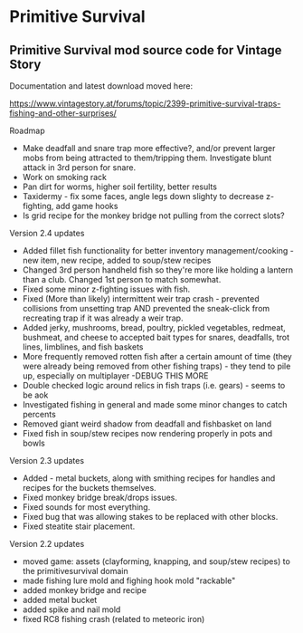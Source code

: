 # Primitive Survival

<h2>Primitive Survival mod source code for Vintage Story</h2>

Documentation and latest download moved here:

https://www.vintagestory.at/forums/topic/2399-primitive-survival-traps-fishing-and-other-surprises/


Roadmap

 - Make deadfall and snare trap more effective?, and/or prevent larger mobs from being attracted to them/tripping them.  Investigate blunt attack in 3rd person for snare.
 - Work on smoking rack
 - Pan dirt for worms, higher soil fertility, better results
 - Taxidermy - fix some faces, angle legs down slighty to decrease z-fighting, add game hooks 
 - Is grid recipe for the monkey bridge not pulling from the correct slots?
 
 
Version 2.4 updates

 - Added fillet fish functionality for better inventory management/cooking - new item, new recipe, added to soup/stew recipes
 - Changed 3rd person handheld fish so they're more like holding a lantern than a club.  Changed 1st person to match somewhat.
 - Fixed some minor z-fighting issues with fish.
 - Fixed (More than likely) intermittent weir trap crash - prevented collisions from unsetting trap AND prevented the sneak-click from recreating trap if it was already a weir trap.
- Added jerky, mushrooms, bread, poultry, pickled vegetables, redmeat, bushmeat, and cheese to accepted bait types for snares, deadfalls, trot lines, limblines, and fish baskets
 - More frequently removed rotten fish after a certain amount of time (they were already being removed from other fishing traps) - they tend to pile up, especially on multiplayer -DEBUG THIS MORE
 - Double checked logic around relics in fish traps (i.e. gears) - seems to be aok
 - Investigated fishing in general and made some minor changes to catch percents
 - Removed giant weird shadow from deadfall and fishbasket on land
 - Fixed fish in soup/stew recipes now rendering properly in pots and bowls

Version 2.3 updates

 - Added - metal buckets, along with smithing recipes for handles and recipes for the buckets themselves.
 - Fixed monkey bridge break/drops issues.
 - Fixed sounds for most everything.
 - Fixed bug that was allowing stakes to be replaced with other blocks.
 - Fixed steatite stair placement.

Version 2.2 updates

- moved game: assets (clayforming, knapping, and soup/stew recipes) to the primitivesurvival domain
- made fishing lure mold and fighing hook mold "rackable"
- added monkey bridge and recipe
- added metal bucket
- added spike and nail mold 
- fixed RC8 fishing crash (related to meteoric iron)


